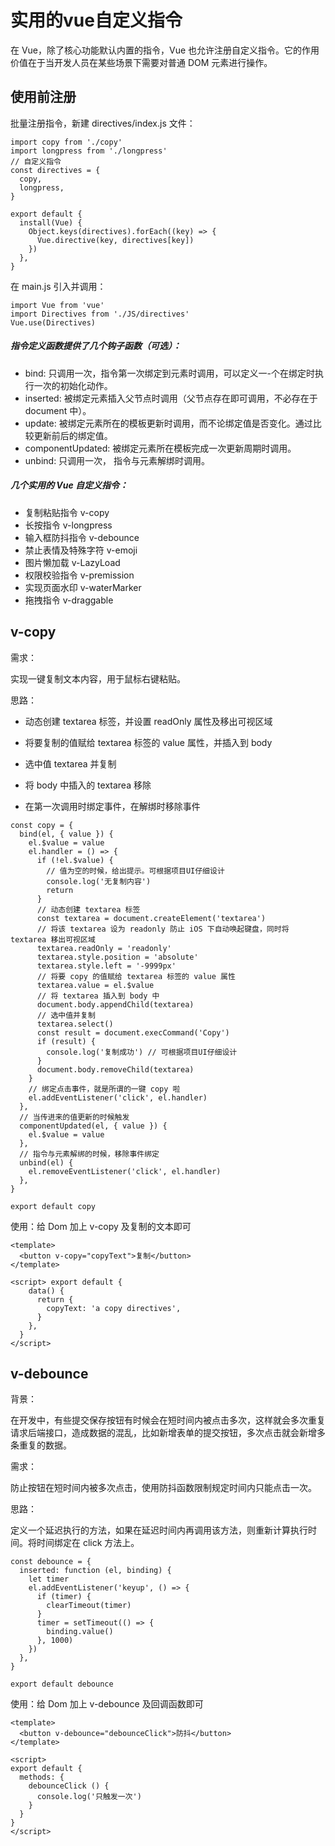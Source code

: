 # 实用的vue自定义指令

在 Vue，除了核心功能默认内置的指令，Vue 也允许注册自定义指令。它的作用价值在于当开发人员在某些场景下需要对普通 DOM 元素进行操作。

## 使用前注册

批量注册指令，新建 directives/index.js 文件：

```
import copy from './copy'
import longpress from './longpress'
// 自定义指令
const directives = {
  copy,
  longpress,
}

export default {
  install(Vue) {
    Object.keys(directives).forEach((key) => {
      Vue.directive(key, directives[key])
    })
  },
}
```
在 main.js 引入并调用：

```
import Vue from 'vue'
import Directives from './JS/directives'
Vue.use(Directives)

```

##### 指令定义函数提供了几个钩子函数（可选）：
- bind: 只调用一次，指令第一次绑定到元素时调用，可以定义一-个在绑定时执行一次的初始化动作。
- inserted: 被绑定元素插入父节点时调用（父节点存在即可调用，不必存在于 document 中）。
- update: 被绑定元素所在的模板更新时调用，而不论绑定值是否变化。通过比较更新前后的绑定值。
- componentUpdated: 被绑定元素所在模板完成一次更新周期时调用。
- unbind: 只调用一次， 指令与元素解绑时调用。


##### 几个实用的 Vue 自定义指令：

- 复制粘贴指令 v-copy
- 长按指令 v-longpress
- 输入框防抖指令 v-debounce
- 禁止表情及特殊字符 v-emoji
- 图片懒加载 v-LazyLoad
- 权限校验指令 v-premission
- 实现页面水印 v-waterMarker
- 拖拽指令 v-draggable

## v-copy

需求：

实现一键复制文本内容，用于鼠标右键粘贴。

思路：
+ 动态创建 textarea 标签，并设置 readOnly 属性及移出可视区域

+ 将要复制的值赋给 textarea 标签的 value 属性，并插入到 body
+ 选中值 textarea 并复制
+ 将 body 中插入的 textarea 移除
+ 在第一次调用时绑定事件，在解绑时移除事件

```
const copy = {
  bind(el, { value }) {
    el.$value = value
    el.handler = () => {
      if (!el.$value) {
        // 值为空的时候，给出提示。可根据项目UI仔细设计
        console.log('无复制内容')
        return
      }
      // 动态创建 textarea 标签
      const textarea = document.createElement('textarea')
      // 将该 textarea 设为 readonly 防止 iOS 下自动唤起键盘，同时将 textarea 移出可视区域
      textarea.readOnly = 'readonly'
      textarea.style.position = 'absolute'
      textarea.style.left = '-9999px'
      // 将要 copy 的值赋给 textarea 标签的 value 属性
      textarea.value = el.$value
      // 将 textarea 插入到 body 中
      document.body.appendChild(textarea)
      // 选中值并复制
      textarea.select()
      const result = document.execCommand('Copy')
      if (result) {
        console.log('复制成功') // 可根据项目UI仔细设计
      }
      document.body.removeChild(textarea)
    }
    // 绑定点击事件，就是所谓的一键 copy 啦
    el.addEventListener('click', el.handler)
  },
  // 当传进来的值更新的时候触发
  componentUpdated(el, { value }) {
    el.$value = value
  },
  // 指令与元素解绑的时候，移除事件绑定
  unbind(el) {
    el.removeEventListener('click', el.handler)
  },
}

export default copy
```

使用：给 Dom 加上 v-copy 及复制的文本即可

```
<template>
  <button v-copy="copyText">复制</button>
</template>

<script> export default {
    data() {
      return {
        copyText: 'a copy directives',
      }
    },
  }
</script>
```

## v-debounce

背景：

在开发中，有些提交保存按钮有时候会在短时间内被点击多次，这样就会多次重复请求后端接口，造成数据的混乱，比如新增表单的提交按钮，多次点击就会新增多条重复的数据。

需求：

防止按钮在短时间内被多次点击，使用防抖函数限制规定时间内只能点击一次。

思路：

定义一个延迟执行的方法，如果在延迟时间内再调用该方法，则重新计算执行时间。将时间绑定在 click 方法上。

```
const debounce = {
  inserted: function (el, binding) {
    let timer
    el.addEventListener('keyup', () => {
      if (timer) {
        clearTimeout(timer)
      }
      timer = setTimeout(() => {
        binding.value()
      }, 1000)
    })
  },
}

export default debounce

```

使用：给 Dom 加上 v-debounce 及回调函数即可

```
<template>
  <button v-debounce="debounceClick">防抖</button>
</template>

<script> 
export default {
  methods: {
    debounceClick () {
      console.log('只触发一次')
    }
  }
} 
</script>

```